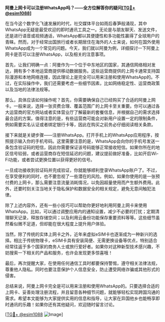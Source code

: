 **阿曼上网卡可以注册WhatsApp吗？——全方位解答你的疑问[[TG💪+ @esim1088](https://t.me/s/esim1088)]**

在当今这个数字化飞速发展的时代，社交媒体平台如雨后春笋般涌现，其中WhatsApp无疑是最受欢迎的即时通讯工具之一。无论是与朋友聊天、发送文件，还是进行语音或视频通话，WhatsApp都以其便捷性和多功能性赢得了全球用户的青睐。然而，对于经常出国旅行或者长期居住在海外的人士来说，如何在国外使用WhatsApp成为一个常见的问题。今天，我们就以阿曼为例，详细探讨一下阿曼上网卡是否可以注册WhatsApp，以及相关的注意事项。

首先，让我们明确一点：阿曼作为一个位于中东地区的国家，其通信网络相对发达，拥有多个本地运营商提供移动数据服务。这些运营商提供的上网卡通常支持国际漫游和本地网络连接，因此理论上是完全可以用来注册和使用WhatsApp的。不过，在实际操作中，我们还需要考虑一些细节因素，比如网络稳定性、运营商政策以及当地的法律法规等。

那么，具体应该如何操作呢？首先，你需要确保自己已经购买了合适的阿曼上网卡。一般来说，选择一张资费合理、覆盖范围广的上网卡至关重要。你可以通过各大运营商的官方网站或者实体营业厅了解最新的套餐信息，并根据自己的需求选择最合适的方案。值得注意的是，有些运营商可能会对新用户设置一定的限制条件，例如需要实名认证或者绑定银行卡等，因此在购买之前务必仔细阅读相关条款。

接下来就是关键步骤——注册WhatsApp。打开手机上的WhatsApp应用程序，按照提示输入你的手机号码。这里需要注意的是，WhatsApp会向你的手机号发送一条包含验证码的短信，因此你需要保证该号码能够正常接收短信。如果你所在的地区信号较弱，或者运营商存在短信延迟的问题，建议提前做好准备，比如开启Wi-Fi功能，或者尝试更换位置以获得更好的信号。

一旦成功接收到验证码并完成验证，你就能够顺利登录WhatsApp账户了。不过，在享受便利的同时，也不要忽视了一些潜在的风险。例如，如果你使用的是一张预付费的上网卡，那么需要注意流量消耗情况，以免因超量使用而产生额外费用。此外，还要时刻关注当地关于隐私保护和数据安全的相关规定，避免无意间触犯法律。

除了上述内容外，还有一些小技巧可以帮助你更好地利用阿曼上网卡来使用WhatsApp。比如，可以通过调整应用内的通知设置，减少不必要的打扰；定期清理聊天记录，释放存储空间；以及利用云备份功能保存重要资料等等。这些细节虽然看似微不足道，但却能在很大程度上提升用户体验。

当然，除了传统的实体上网卡之外，近年来虚拟eSIM卡也逐渐成为一种新兴的选择。相比于传统物理卡，eSIM卡具有安装简便、无需更换设备等优点，特别适合经常往返于多个国家的商务人士或旅行爱好者。如果你对这种新型技术感兴趣，不妨搜索一下相关的产品和服务，也许会发现更多惊喜哦！

最后，再次提醒大家，在使用任何通信工具时都要保持警惕，遵守相关法律法规，尊重他人隐私。同时也要注意保护个人信息安全，防止遭受网络诈骗或其他形式的侵害。

总结来说，阿曼上网卡完全是可以用来注册和使用WhatsApp的。只要选择合适的上网卡、妥善处理注册流程，并且留意各种细节问题，就能够轻松实现跨国沟通的需求。希望本文能够为大家提供实用的信息和指导，让大家在异国他乡也能畅享即时通讯的乐趣！如果你还有其他疑问，欢迎随时留言讨论。

[[TG💪+ @esim1088](https://t.me/s/esim1088) ![Image](https://i.postimg.cc/4NQfJmqS/Snipaste-2025-05-13-00-14-12.png)]